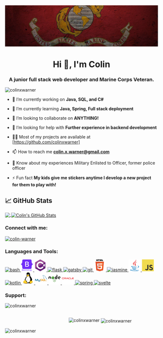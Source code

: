 
![Marine Corps Flag header](IMG/USMC-header.jpg "Semper Fidelis")
<h1 align="center">Hi 👋, I'm Colin</h1>
<h3 align="center">A junior full stack web developer and Marine Corps Veteran.</h3>

<p align="left"> <img src="https://komarev.com/ghpvc/?username=colinxwarner&label=Profile%20views&color=0e75b6&style=flat" alt="colinxwarner" /> </p>

- 🔭 I’m currently working on **Java, SQL, and C#**

- 🌱 I’m currently learning **Java, Spring, Full stack deployment**

- 👯 I’m looking to collaborate on **ANYTHING!**

- 🤝 I’m looking for help with **Further experience in backend development**

- 👨‍💻 Most of my projects are available at [https://github.com/colinxwarner]

- 📫 How to reach me **colin.x.warner@gmail.com**

- 📄 Know about my experiences Military Enlisted to Officer, former police officer

- ⚡ Fun fact **My kids give me stickers anytime I develop a new project for them to play with!**

## &#x1f4c8; GitHub Stats

<a href="https://github.com/colinxwarner/colinxwarner">
  <img align="center" src="https://github-readme-stats.vercel.app/api/top-langs/?username=colinxwarner&hide=tex&title_color=ffffff&text_color=c9cacc&icon_color=2bbc8a&bg_color=1d1f21" />
</a>
<a href="https://github.com/colinxwarner/colinxwarner">
  <img align="center" src="https://github-readme-stats.vercel.app/api?username=colinxwarner&show_icons=true&line_height=27&count_private=true&title_color=ffffff&text_color=c9cacc&icon_color=2bbc8a&bg_color=1d1f21" alt="Colin's GitHub Stats" />
</a>

<h3 align="left">Connect with me:</h3>
<p align="left">
<a href="https://linkedin.com/in/colin-warner" target="blank"><img align="center" src="https://cdn.jsdelivr.net/npm/simple-icons@3.0.1/icons/linkedin.svg" alt="colin-warner" height="30" width="40" /></a>
</p>

<h3 align="left">Languages and Tools:</h3>
<p align="left"> <a href="https://www.gnu.org/software/bash/" target="_blank"> <img src="https://www.vectorlogo.zone/logos/gnu_bash/gnu_bash-icon.svg" alt="bash" width="40" height="40"/> </a> <a href="https://getbootstrap.com" target="_blank"> <img src="https://raw.githubusercontent.com/devicons/devicon/master/icons/bootstrap/bootstrap-plain-wordmark.svg" alt="bootstrap" width="40" height="40"/> </a> <a href="https://www.w3schools.com/cs/" target="_blank"> <img src="https://raw.githubusercontent.com/devicons/devicon/master/icons/csharp/csharp-original.svg" alt="csharp" width="40" height="40"/> </a> <a href="https://flask.palletsprojects.com/" target="_blank"> <img src="https://www.vectorlogo.zone/logos/pocoo_flask/pocoo_flask-icon.svg" alt="flask" width="40" height="40"/> </a> <a href="https://www.gatsbyjs.com/" target="_blank"> <img src="https://www.vectorlogo.zone/logos/gatsbyjs/gatsbyjs-icon.svg" alt="gatsby" width="40" height="40"/> </a> <a href="https://git-scm.com/" target="_blank"> <img src="https://www.vectorlogo.zone/logos/git-scm/git-scm-icon.svg" alt="git" width="40" height="40"/> </a> <a href="https://www.w3.org/html/" target="_blank"> <img src="https://raw.githubusercontent.com/devicons/devicon/master/icons/html5/html5-original-wordmark.svg" alt="html5" width="40" height="40"/> </a> <a href="https://jasmine.github.io/" target="_blank"> <img src="https://www.vectorlogo.zone/logos/jasmine/jasmine-icon.svg" alt="jasmine" width="40" height="40"/> </a> <a href="https://www.java.com" target="_blank"> <img src="https://raw.githubusercontent.com/devicons/devicon/master/icons/java/java-original.svg" alt="java" width="40" height="40"/> </a> <a href="https://developer.mozilla.org/en-US/docs/Web/JavaScript" target="_blank"> <img src="https://raw.githubusercontent.com/devicons/devicon/master/icons/javascript/javascript-original.svg" alt="javascript" width="40" height="40"/> </a> <a href="https://kotlinlang.org" target="_blank"> <img src="https://www.vectorlogo.zone/logos/kotlinlang/kotlinlang-icon.svg" alt="kotlin" width="40" height="40"/> </a> <a href="https://www.linux.org/" target="_blank"> <img src="https://raw.githubusercontent.com/devicons/devicon/master/icons/linux/linux-original.svg" alt="linux" width="40" height="40"/> </a> <a href="https://www.mysql.com/" target="_blank"> <img src="https://raw.githubusercontent.com/devicons/devicon/master/icons/mysql/mysql-original-wordmark.svg" alt="mysql" width="40" height="40"/> </a> <a href="https://nodejs.org" target="_blank"> <img src="https://raw.githubusercontent.com/devicons/devicon/master/icons/nodejs/nodejs-original-wordmark.svg" alt="nodejs" width="40" height="40"/> </a> <a href="https://www.oracle.com/" target="_blank"> <img src="https://raw.githubusercontent.com/devicons/devicon/master/icons/oracle/oracle-original.svg" alt="oracle" width="40" height="40"/> </a> <a href="https://spring.io/" target="_blank"> <img src="https://www.vectorlogo.zone/logos/springio/springio-icon.svg" alt="spring" width="40" height="40"/> </a> <a href="https://svelte.dev" target="_blank"> <img src="https://upload.wikimedia.org/wikipedia/commons/1/1b/Svelte_Logo.svg" alt="svelte" width="40" height="40"/> </a> </p>

<h3 align="left">Support:</h3>
<p><a href="https://www.buymeacoffee.com/colinxwarner"> <img align="left" src="https://cdn.buymeacoffee.com/buttons/v2/default-yellow.png" height="50" width="210" alt="colinxwarner" /></a></p><br><br>

<p><img align="left" src="https://github-readme-stats.vercel.app/api/top-langs?username=colinxwarner&show_icons=true&locale=en&layout=compact" alt="colinxwarner" /></p>

<p>&nbsp;<img align="center" src="https://github-readme-stats.vercel.app/api?username=colinxwarner&show_icons=true&locale=en" alt="colinxwarner" /></p>

<p><img align="center" src="https://github-readme-streak-stats.herokuapp.com/?user=colinxwarner&" alt="colinxwarner" /></p>

